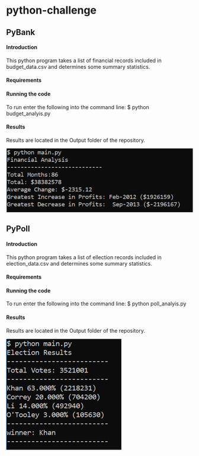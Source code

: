 # python-challenge

## PyBank 

#### Introduction 
This python program takes a list of financial records included in budget_data.csv and determines some summary statistics.

#### Requirements 

#### Running the code

To run enter the following into the command line: $ python budget_analyis.py

#### Results

Results are located in the Output folder of the repository. 

![Output](https://github.com/mddesta/Python-challenge/blob/master/PyBank/Output/Output.png) 

## PyPoll

#### Introduction 
This python program takes a list of ellection records included in election_data.csv and determines some summary statistics.

#### Requirements 

#### Running the code

To run enter the following into the command line: $ python poll_analyis.py

#### Results

Results are located in the Output folder of the repository. 

![Output](https://github.com/mddesta/Python-challenge/blob/master/PyPoll/Output/Output.png)
